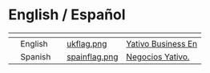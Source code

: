 # English / Español

<table data-view="cards"><thead><tr><th></th><th></th><th></th><th data-hidden data-card-cover data-type="files"></th><th data-hidden data-card-target data-type="content-ref"></th></tr></thead><tbody><tr><td></td><td>English</td><td></td><td><a href=".gitbook/assets/ukflag.png">ukflag.png</a></td><td><a href="https://app.gitbook.com/o/pMfqmMFM5hYZOkRvpHYj/s/l49GHyZKoR1c4mKxADD5/">Yativo Business En</a></td></tr><tr><td></td><td>Spanish</td><td></td><td><a href=".gitbook/assets/spainflag.png">spainflag.png</a></td><td><a href="https://app.gitbook.com/o/pMfqmMFM5hYZOkRvpHYj/s/mPyn538WFCO2zU8ozfHs/">Negocios Yativo.</a></td></tr></tbody></table>
